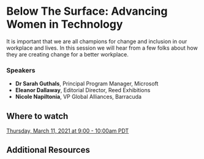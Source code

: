 # Below The Surface: Advancing Women in Technology

It is important that we are all champions for change and inclusion in our workplace and lives. In this session we will hear from a few folks about how they are creating change for a better workplace.

### Speakers

- __Dr Sarah Guthals__, Principal Program Manager, Microsoft
- __Eleanor Dallaway__, Editorial Director, Reed Exhibitions
- __Nicole Napiltonia__, VP Global Alliances, Barracuda

## Where to watch

[Thursday, March 11, 2021 at 9:00 - 10:00am PDT](https://www.linkedin.com/company/barracuda-networks/)

## Additional Resources